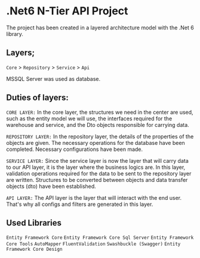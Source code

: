 # .Net6 N-Tier API Project

The project has been created in a layered architecture model with the .Net 6 library.

## Layers;

`Core` > `Repository` > `Service` > `Api`

MSSQL Server was used as database.

## Duties of layers:

`CORE LAYER:`
In the core layer, the structures we need in the center are used, such as the entity model we will use, the interfaces required for the warehouse and service, and the Dto objects responsible for carrying data.

`REPOSITORY LAYER:`
In the repository layer, the details of the properties of the objects are given. The necessary operations for the database have been completed. Necessary configurations have been made.

`SERVICE LAYER:`
Since the service layer is now the layer that will carry data to our API layer, it is the layer where the business logics are. In this layer, validation operations required for the data to be sent to the repository layer are written. Structures to be converted between objects and data transfer objects (dto) have been established.

`API LAYER:`
The API layer is the layer that will interact with the end user. That's why all configs and filters are generated in this layer.

## Used Libraries

`Entity Framework Core`
`Entity Framework Core Sql Server`
`Entity Framework Core Tools`
`AutoMapper`
`FluentValidation`
`Swashbuckle (Swagger)`
`Entity Framework Core Design`
